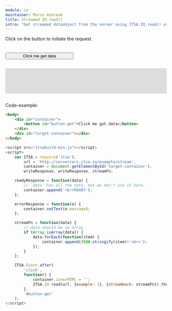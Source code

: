 ```yaml
---
module: io
maintainer: Marco Asbreuk
title: Streamed IO.read()
intro: "Get streamed dataobject from the server using ITSA.IO.read() using streamback."
---
```


<style type="text/css">
    #container {
        margin: 2em 0;
        min-height: 2em;
    }
    #container button {
        margin-top: 0.5em;
        min-width: 16em;
    }
    #target-container {
        margin: 2em 0;
        padding: 1em;
        min-height: 3.6em;
        background-color: #ddd;
    }
</style>

Click on the button to initiate the request.

<div id="container">
    <button id="button-get" class="pure-button pure-button-primary pure-button-bordered">Click me get data</button>
</div>
<div id="target-container"></div>

Code-example:

```html
<body>
    <div id="container">
        <button id="button-get">Click me get data</button>
    </div>
    <div id="target-container"></div>
</body>
```

```js
<script src="itsabuild-min.js"></script>
<script>
    var ITSA = require('itsa'),
        url = 'http://servercors.itsa.io/example/stream',
        container = document.getElementById('target-container'),
        writeResponse, writeResponse, streamFn;

    readyResponse = function(data) {
        // `data` has all the data, but we don't use it here.
        container.append('<br>READY');
    };

    errorResponse = function(e) {
        container.setText(e.message);
    };

    streamFn = function(data) {
        // data should be an array
        if (Array.isArray(data)) {
            data.forEach(function(item) {
                container.append(JSON.stringify(item)+'<br>');
            });
        }
    };

    ITSA.Event.after(
        'click',
        function() {
            container.innerHTML = '';
            ITSA.IO.read(url, {example: 1}, {streamback: streamFn}).then(readyResponse, errorResponse);
        },
        '#button-get'
    );
</script>
```

<script src="../../dist/itsabuild-min.js"></script>
<script>
    var ITSA = require('itsa'),
        url = 'http://servercors.itsa.io/example/stream',
        container = document.getElementById('target-container'),
        writeResponse, writeResponse, streamFn;

    readyResponse = function(data) {
        // `data` has all the data, but we don't use it here.
        container.append('<br>READY');
    };

    errorResponse = function(e) {
        container.setText(e.message);
    };

    streamFn = function(data) {
        // data should be an array
        if (Array.isArray(data)) {
            data.forEach(function(item) {
                container.append(JSON.stringify(item)+'<br>');
            });
        }
    };

    ITSA.Event.after(
        'click',
        function() {
            container.innerHTML = '';
            ITSA.IO.read(url, {example: 1}, {streamback: streamFn}).then(readyResponse, errorResponse);
        },
        '#button-get'
    );
</script>